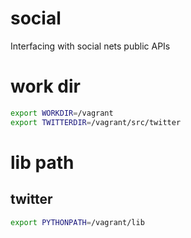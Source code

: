 # social
Interfacing with social nets public APIs

# work dir
```bash
export WORKDIR=/vagrant
export TWITTERDIR=/vagrant/src/twitter
```

# lib path
## twitter
```bash
export PYTHONPATH=/vagrant/lib
```
